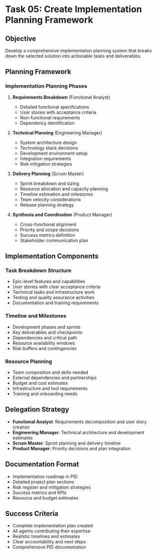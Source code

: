 # Task 05: Create Implementation Planning Framework

## Objective
Develop a comprehensive implementation planning system that breaks down the selected solution into actionable tasks and deliverables.

## Planning Framework

### Implementation Planning Phases
1. **Requirements Breakdown** (Functional Analyst)
   - Detailed functional specifications
   - User stories with acceptance criteria
   - Non-functional requirements
   - Dependency identification

2. **Technical Planning** (Engineering Manager)
   - System architecture design
   - Technology stack decisions
   - Development environment setup
   - Integration requirements
   - Risk mitigation strategies

3. **Delivery Planning** (Scrum Master)
   - Sprint breakdown and sizing
   - Resource allocation and capacity planning
   - Timeline estimation and milestones
   - Team velocity considerations
   - Release planning strategy

4. **Synthesis and Coordination** (Product Manager)
   - Cross-functional alignment
   - Priority and scope decisions
   - Success metrics definition
   - Stakeholder communication plan

## Implementation Components

### Task Breakdown Structure
- Epic-level features and capabilities
- User stories with clear acceptance criteria
- Technical tasks and infrastructure work
- Testing and quality assurance activities
- Documentation and training requirements

### Timeline and Milestones
- Development phases and sprints
- Key deliverables and checkpoints
- Dependencies and critical path
- Resource availability windows
- Risk buffers and contingencies

### Resource Planning
- Team composition and skills needed
- External dependencies and partnerships
- Budget and cost estimates
- Infrastructure and tool requirements
- Training and onboarding needs

## Delegation Strategy
- **Functional Analyst**: Requirements decomposition and user story creation
- **Engineering Manager**: Technical architecture and development estimates
- **Scrum Master**: Sprint planning and delivery timeline
- **Product Manager**: Priority decisions and plan integration

## Documentation Format
- Implementation roadmap in PID
- Detailed project plan sections
- Risk register and mitigation strategies
- Success metrics and KPIs
- Resource and budget estimates

## Success Criteria
- Complete implementation plan created
- All agents contributing their expertise
- Realistic timelines and estimates
- Clear accountability and next steps
- Comprehensive PID documentation